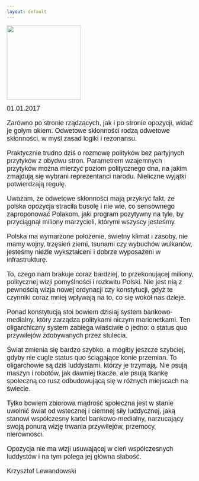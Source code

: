 ```yaml
---
layout: default
---
```

<img src="{{site.baseurl}}\articles\pictures\465.luddysci.jpg" width="200"><!--233-->
<p style="margin: 0px 0px 18px; font-size: 18px; font-family: Helvetica;">01.01.2017</p>
<p style="margin: 0px 0px 18px; font-size: 18px; font-family: Helvetica;">Zarówno po stronie rządzących, jak i po stronie opozycji, widać je gołym okiem. Odwetowe skłonności rodzą odwetowe skłonności, w myśl zasad logiki i rezonansu.</p>
<p style="margin: 0px 0px 18px; font-size: 18px; font-family: Helvetica;">Praktycznie trudno dziś o rozmowę polityków bez partyjnych przytyków z obydwu stron. Parametrem wzajemnych przytyków można mierzyć poziom politycznego dna, na jakim zmajdują się wybrani reprezentanci narodu. Nieliczne wyjątki potwierdzają regułę.</p>
<p style="margin: 0px 0px 18px; font-size: 18px; font-family: Helvetica;">Uważam, że odwetowe skłonności mają przykryć fakt, że polska opozycja straciła busolę i nie wie, co sensownego zaproponować Polakom, jaki program pozytywny na tyle, by przyciągnął miliony marzycieli, którymi wszyscy jesteśmy.</p>
<p style="margin: 0px 0px 18px; font-size: 18px; font-family: Helvetica;">Polska ma wymarzone położenie, świetny klimat i zasoby, nie mamy wojny, trzęsień ziemi, tsunami czy wybuchów wulkanów, jesteśmy nieźle wykształceni i dobrze wyposażeni w infrastrukturę.</p>
<p style="margin: 0px 0px 18px; font-size: 18px; font-family: Helvetica;">To, czego nam brakuje coraz bardziej, to przekonującej miliony, politycznej wizji pomyślności i rozkwitu Polski. Nie jest nią z pewnością wizja nowej ordynacji czy konstytucji, gdyż te czynniki coraz mniej wpływają na to, co się wokół nas dzieje.</p>
<p style="margin: 0px 0px 18px; font-size: 18px; font-family: Helvetica;">Ponad konstytucją stoi bowiem dzisiaj system bankowo-medialny, który zarządza politykami niczym marionetkami. Ten oligarchiczny system zabiega właściwie o jedno: o status quo przywilejów zdobywanych przez stulecia.</p>
<p style="margin: 0px 0px 18px; font-size: 18px; font-family: Helvetica;">Świat zmienia się bardzo szybko, a mógłby jeszcze szybciej, gdyby nie cugle status quo ściągające konie przemian. To oligarchowie są dziś luddystami, którzy je trzymają. Nie psują maszyn i robotów, jak dawniej tkacze, ale psują tkankę społeczną co rusz odbudowującą się w różnych miejscach na świecie.</p>
<p style="margin: 0px 0px 18px; font-size: 18px; font-family: Helvetica;">Tylko bowiem zbiorowa mądrość społeczna jest w stanie uwolnić świat od wstecznej i ciemnej siły luddycznej, jaką stanowi współczesny kartel bankowo-medialny, narzucający swoją ponurą wizję trwania przywilejów, przemocy, nierówności.</p>
<p style="margin: 0px 0px 18px; font-size: 18px; font-family: Helvetica;">Opozycja nie ma wizji usuwającej w cień współczesnych luddystów i na tym polega jej główna słabość.</p>
<p style="margin: 0px 0px 18px; font-size: 18px; font-family: Helvetica;">Krzysztof Lewandowski</p>